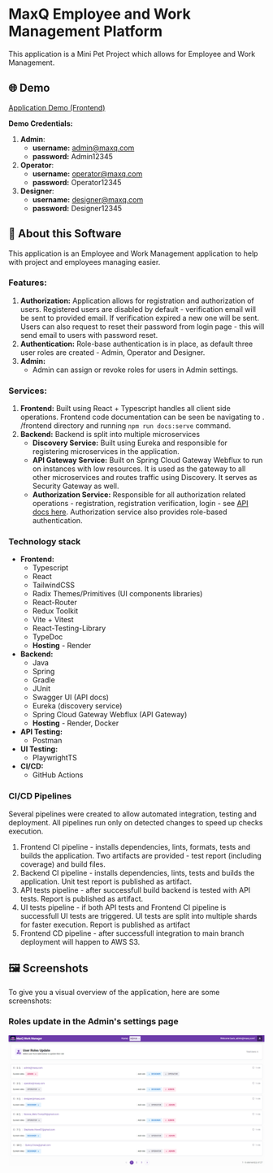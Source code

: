 # MaxQ Employee and Work Management Platform

This application is a Mini Pet Project which allows for Employee and Work
Management.

## 🌐 Demo

[Application Demo (Frontend)](http://employee-work-management.s3-website.eu-west-3.amazonaws.com/)

**Demo Credentials:**

1. **Admin**:
    - **username:** admin@maxq.com
    - **password:** Admin12345
2. **Operator**:
    - **username:** operator@maxq.com
    - **password:** Operator12345
3. **Designer**:
    - **username:** designer@maxq.com
    - **password:** Designer12345

## 📖 About this Software

This application is an Employee and Work Management application to help with
project and employees managing easier.

### Features:

1. **Authorization:** Application allows for registration and authorization
   of users. Registered users are disabled by default - verification email
   will be sent to provided email. If verification expired a new one will be
   sent. Users can also request to reset their password from login page -
   this will send email to users with password reset.
2. **Authentication:** Role-base authentication is in place, as default
   three user roles are created - Admin, Operator and Designer.
3. **Admin:**
    - Admin can assign or revoke roles for users in Admin settings.

### Services:

1. **Frontend:** Built using React + Typescript handles all client side
   operations. Frontend code documentation can be seen be navigating to .
   /frontend directory and running `npm run docs:serve` command.
2. **Backend:** Backend is split into multiple microservices
    * **Discovery Service:** Built using Eureka and responsible for
      registering microservices in the application.
    * **API Gateway Service:** Built on Spring Cloud Gateway Webflux to run
      on instances with low resources. It is used as the gateway to all
      other microservices and routes traffic using Discovery. It serves as
      Security Gateway as well.
    * **Authorization Service:** Responsible for all authorization related
      operations - registration, registration verification, login -
      see [API docs here](https://authorization-service-0h7q.onrender.com/swagger-ui.html).
      Authorization service also provides role-based authentication.

### Technology stack

* **Frontend:**
    * Typescript
    * React
    * TailwindCSS
    * Radix Themes/Primitives (UI components libraries)
    * React-Router
    * Redux Toolkit
    * Vite + Vitest
    * React-Testing-Library
    * TypeDoc
    * **Hosting** - Render
* **Backend:**
    * Java
    * Spring
    * Gradle
    * JUnit
    * Swagger UI (API docs)
    * Eureka (discovery service)
    * Spring Cloud Gateway Webflux (API Gateway)
    * **Hosting** - Render, Docker
* **API Testing:**
    * Postman
* **UI Testing:**
    * PlaywrightTS
* **CI/CD:**
    * GitHub Actions

### CI/CD Pipelines

Several pipelines were created to allow automated integration, testing and
deployment. All pipelines run only on detected changes to speed up checks
execution.

1. Frontend CI pipeline - installs dependencies, lints, formats, tests and
   builds the application. Two artifacts are provided - test report
   (including coverage) and build files.
2. Backend CI pipeline - installs dependencies, lints, tests and builds the
   application. Unit test report is published as artifact.
3. API tests pipeline - after successfull build backend is tested with API
   tests. Report is published as artifact.
4. UI tests pipeline - if both API tests and Frontend CI pipeline is
   successfull UI tests are triggered. UI tests are split into
   multiple shards for faster execution. Report is published as artifact
5. Frontend CD pipeline - after successfull integration to main branch
   deployment will happen to AWS S3.

## 🖼️ Screenshots

To give you a visual overview of the application, here are some screenshots:

### Roles update in the Admin's settings page

![Roles update in the Admin's settings page](rolesUpdate.png)
